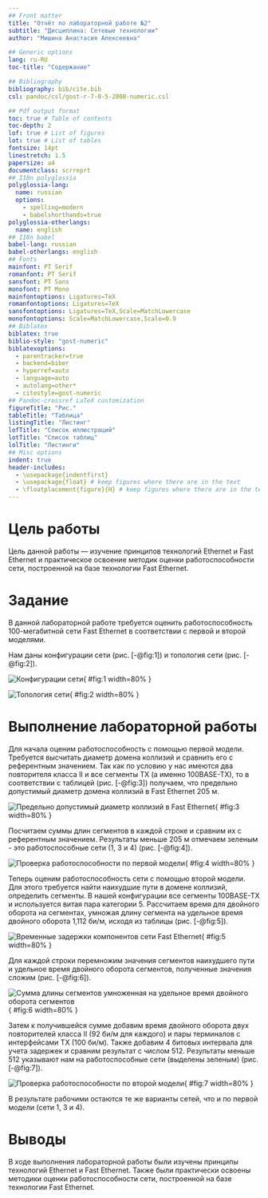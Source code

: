 ```yaml
---
## Front matter
title: "Отчёт по лабораторной работе №2"
subtitle: "Дисциплина: Сетевые технологии"
author: "Мишина Анастасия Алексеевна"

## Generic options
lang: ru-RU
toc-title: "Содержание"

## Bibliography
bibliography: bib/cite.bib
csl: pandoc/csl/gost-r-7-0-5-2008-numeric.csl

## Pdf output format
toc: true # Table of contents
toc-depth: 2
lof: true # List of figures
lot: true # List of tables
fontsize: 14pt
linestretch: 1.5
papersize: a4
documentclass: scrreprt
## I18n polyglossia
polyglossia-lang:
  name: russian
  options:
	- spelling=modern
	- babelshorthands=true
polyglossia-otherlangs:
  name: english
## I18n babel
babel-lang: russian
babel-otherlangs: english
## Fonts
mainfont: PT Serif
romanfont: PT Serif
sansfont: PT Sans
monofont: PT Mono
mainfontoptions: Ligatures=TeX
romanfontoptions: Ligatures=TeX
sansfontoptions: Ligatures=TeX,Scale=MatchLowercase
monofontoptions: Scale=MatchLowercase,Scale=0.9
## Biblatex
biblatex: true
biblio-style: "gost-numeric"
biblatexoptions:
  - parentracker=true
  - backend=biber
  - hyperref=auto
  - language=auto
  - autolang=other*
  - citestyle=gost-numeric
## Pandoc-crossref LaTeX customization
figureTitle: "Рис."
tableTitle: "Таблица"
listingTitle: "Листинг"
lofTitle: "Список иллюстраций"
lotTitle: "Список таблиц"
lolTitle: "Листинги"
## Misc options
indent: true
header-includes:
  - \usepackage{indentfirst}
  - \usepackage{float} # keep figures where there are in the text
  - \floatplacement{figure}{H} # keep figures where there are in the text
---
```


# Цель работы

Цель данной работы — изучение принципов технологий Ethernet и Fast Ethernet и практическое освоение методик оценки работоспособности сети, построенной на базе технологии Fast Ethernet.

# Задание

В данной лабораторной работе требуется оценить работоспособность 100-мегабитной сети Fast Ethernet в соответствии с первой и второй моделями.

Нам даны конфигурации сети (рис. [-@fig:1]) и топология сети (рис. [-@fig:2]).

![Конфигурации сети](image/1.png){ #fig:1 width=80% }

![Топология сети](image/2.png){ #fig:2 width=80% }

# Выполнение лабораторной работы

Для начала оценим работоспособность с помощью первой модели. Требуется высчитать диаметр домена коллизий и сравнить его с референтным значением. Так как по условию у нас имеются два повторителя класса II и все сегменты TX (а именно 100BASE-TX), то в соответствии с таблицей (рис. [-@fig:3]) получаем, что предельно допустимый диаметр домена коллизий в Fast Ethernet 205 м.

![Предельно допустимый диаметр коллизий в Fast Ethernet](image/3.png){ #fig:3 width=80% }

Посчитаем суммы длин сегментов в каждой строке и сравним их с референтным значением. Результаты меньше 205 м отмечаем зеленым - это работоспособные сети (1, 3 и 4) (рис. [-@fig:4]).

![Проверка работоспособности по первой модели](image/4.png){ #fig:4 width=80% }

Теперь оценим работоспособность сети с помощью второй модели. Для этого требуется найти наихудшие пути в домене коллизий, определить сегменты. В нашей конфигурации все сегменты 100BASE-TX и используется витая пара категории 5. Рассчитаем время для двойного оборота на сегментах, умножая длину сегмента на удельное время двойного оборота 1,112 би/м, исходя из таблицы (рис. [-@fig:5]).

![Временные задержки компонентов сети Fast Ethernet](image/5.png){ #fig:5 width=80% }

Для каждой строки перемножим значения сегментов наихудшего пути и удельное время двойного оборота сегментов, полученные значения сложим (рис. [-@fig:6]).

![Сумма длины сегментов умноженная на удельное время двойного оборота сегментов](image/6.png){ #fig:6 width=80% }

Затем к получившейся сумме добавим время двойного оборота двух повторителей класса II (92 би/м для каждого) и пары терминалов с интерфейсами TX (100 би/м). Также добавим 4 битовых интервала для учета задержек и сравним результат с числом 512. Результаты меньше 512 указывают нам на работоспособные сети (выделены зеленым) (рис. [-@fig:7]).

![Проверка работоспособности по второй модели](image/7.png){ #fig:7 width=80% }

В результате рабочими остаются те же варианты сетей, что и по первой модели (сети 1, 3 и 4).

# Выводы

В ходе выполнения лабораторной работы были изучены принципы технологий Ethernet и Fast Ethernet. Также были практически освоены методики оценки работоспособности сети, построенной на базе технологии Fast Ethernet.




